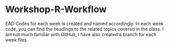 # Workshop-R-Workflow
EAD Codes for each week is created and named accordingly. In each week code, you can find the headings to the related topics covered in the class. I am not much familiar with GitHub, I have also created a branch for each week files. 

